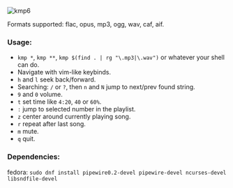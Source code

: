 ![kmp6](https://github.com/korei999/kmp2/assets/93387739/6aaa5c42-ba4a-4468-ae41-74a351e3678d)

Formats supported: flac, opus, mp3, ogg, wav, caf, aif.
### Usage:
- `kmp *`, `kmp **`, `kmp $(find . | rg "\.mp3|\.wav")` or whatever your shell can do.
- Navigate with vim-like keybinds.
- `h` and `l` seek back/forward.
- Searching: `/` or `?`, then `n` and `N` jump to next/prev found string.
- `9` and `0` volume.
- `t` set time like `4:20`, `40` or `60%`.
- `:` jump to selected number in the playlist.
- `z` center around currently playing song.
- `r` repeat after last song.
- `m` mute.
- `q` quit.

### Dependencies:
fedora: `sudo dnf install pipewire0.2-devel pipewire-devel ncurses-devel libsndfile-devel`
